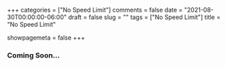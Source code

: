 +++
categories = ["No Speed Limit"]
comments = false
date = "2021-08-30T00:00:00-06:00"
draft = false
slug = ""
tags = ["No Speed Limit"]
title = "No Speed Limit"

showpagemeta = false
+++

### Coming Soon...